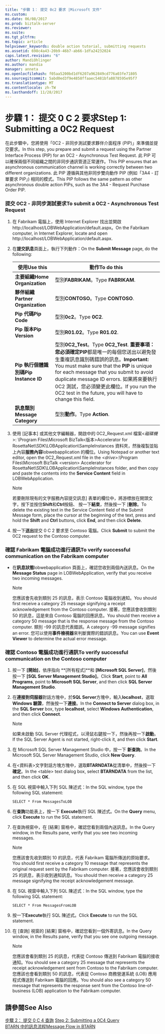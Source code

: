 ```yaml
---
title: "步驟 1： 提交 0c2 要求 |Microsoft 文件"
ms.custom: 
ms.date: 06/08/2017
ms.prod: biztalk-server
ms.reviewer: 
ms.suite: 
ms.tgt_pltfrm: 
ms.topic: article
helpviewer_keywords: double action tutorial, submitting requests
ms.assetid: 698c4a43-20b9-46b7-ab66-1dfa24232024
caps.latest.revision: "6"
author: MandiOhlinger
ms.author: mandia
manager: anneta
ms.openlocfilehash: f05aa5200bd1df6207a962849cd776a03fe71805
ms.sourcegitcommit: 5abd0ed3f9e4858ffaaec5481bfa8878595e95f7
ms.translationtype: MT
ms.contentlocale: zh-TW
ms.lasthandoff: 11/28/2017
---
```

# <a name="step-1-submitting-a-0c2-request"></a><span data-ttu-id="b406f-102">步驟 1： 提交 0 C 2 要求</span><span class="sxs-lookup"><span data-stu-id="b406f-102">Step 1: Submitting a 0C2 Request</span></span>
<span data-ttu-id="b406f-103">在此步驟中，您將使用「0C2 - 非同步測試要求夥伴介面程序 (PIP)」來準備並提交要求。</span><span class="sxs-lookup"><span data-stu-id="b406f-103">In this step, you prepare and submit a request using the Partner Interface Process (PIP) for an 0C2 - Asynchronous Test Request.</span></span> <span data-ttu-id="b406f-104">此 PIP 可以確保兩個不同組織之間的非同步通訊管道正常運作。</span><span class="sxs-lookup"><span data-stu-id="b406f-104">This PIP ensures that an asynchronous communication channel is working correctly between two different organizations.</span></span> <span data-ttu-id="b406f-105">此 PIP 遵循與其他非同步雙向動作 PIP (例如「3A4 - 訂單要求 PIP」) 相同的模式。</span><span class="sxs-lookup"><span data-stu-id="b406f-105">This PIP follows the same pattern as other asynchronous double action PIPs, such as the 3A4 - Request Purchase Order PIP.</span></span>  
  
### <a name="to-submit-a-0c2---asynchronous-test-request"></a><span data-ttu-id="b406f-106">提交 0C2 - 非同步測試要求</span><span class="sxs-lookup"><span data-stu-id="b406f-106">To submit a 0C2 - Asynchronous Test Request</span></span>  
  
1.  <span data-ttu-id="b406f-107">在 Fabrikam 電腦上，使用 Internet Explorer 找出並開啟 http://localhost/LOBWebApplication/default.aspx。</span><span class="sxs-lookup"><span data-stu-id="b406f-107">On the Fabrikam computer, in Internet Explorer, locate and open http://localhost/LOBWebApplication/default.aspx.</span></span>  
  
2.  <span data-ttu-id="b406f-108">在**提交訊息**頁面上，執行下列動作：</span><span class="sxs-lookup"><span data-stu-id="b406f-108">On the **Submit Message** page, do the following:</span></span>  
  
    |<span data-ttu-id="b406f-109">使用</span><span class="sxs-lookup"><span data-stu-id="b406f-109">Use this</span></span>|<span data-ttu-id="b406f-110">動作</span><span class="sxs-lookup"><span data-stu-id="b406f-110">To do this</span></span>|  
    |--------------|----------------|  
    |<span data-ttu-id="b406f-111">**主要組織**</span><span class="sxs-lookup"><span data-stu-id="b406f-111">**Home Organization**</span></span>|<span data-ttu-id="b406f-112">型別**FABRIKAM**。</span><span class="sxs-lookup"><span data-stu-id="b406f-112">Type **FABRIKAM**.</span></span>|  
    |<span data-ttu-id="b406f-113">**夥伴組織**</span><span class="sxs-lookup"><span data-stu-id="b406f-113">**Partner Organization**</span></span>|<span data-ttu-id="b406f-114">型別**CONTOSO**。</span><span class="sxs-lookup"><span data-stu-id="b406f-114">Type **CONTOSO**.</span></span>|  
    |<span data-ttu-id="b406f-115">**Pip 代碼**</span><span class="sxs-lookup"><span data-stu-id="b406f-115">**Pip Code**</span></span>|<span data-ttu-id="b406f-116">型別**0c2**。</span><span class="sxs-lookup"><span data-stu-id="b406f-116">Type **0C2**.</span></span>|  
    |<span data-ttu-id="b406f-117">**Pip 版本**</span><span class="sxs-lookup"><span data-stu-id="b406f-117">**Pip Version**</span></span>|<span data-ttu-id="b406f-118">型別**R01.02**。</span><span class="sxs-lookup"><span data-stu-id="b406f-118">Type **R01.02**.</span></span>|  
    |<span data-ttu-id="b406f-119">**Pip 執行個體識別碼**</span><span class="sxs-lookup"><span data-stu-id="b406f-119">**Pip Instance ID**</span></span>|<span data-ttu-id="b406f-120">型別**0C2_Test**。</span><span class="sxs-lookup"><span data-stu-id="b406f-120">Type **0C2_Test**.</span></span> <span data-ttu-id="b406f-121">**重要事項：**您必須確定**PIP**都是唯一的每個您送出以避免發生重複訊息識別碼錯誤的訊息。</span><span class="sxs-lookup"><span data-stu-id="b406f-121">**Important:**  You must make sure that the **PIP** is unique for each message that you submit to avoid duplicate message ID errors.</span></span> <span data-ttu-id="b406f-122">如果將來要執行 0C2 測試，您必須變更此欄位。</span><span class="sxs-lookup"><span data-stu-id="b406f-122">If you run the 0C2 test in the future, you will have to change this field.</span></span>|  
    |<span data-ttu-id="b406f-123">**訊息類別**</span><span class="sxs-lookup"><span data-stu-id="b406f-123">**Message Category**</span></span>|<span data-ttu-id="b406f-124">型別**動作**。</span><span class="sxs-lookup"><span data-stu-id="b406f-124">Type **Action**.</span></span>|  
  
3.  <span data-ttu-id="b406f-125">使用 [記事本] 或其他文字編輯器，開啟中的 0C2_Request.xml 檔案\<*磁碟機*\>: \Program Files\Microsoft BizTalk\<版本\>Accelerator for RosettaNet\SDK\LOBApplication\SampleInstances 資料夾，然後複製並貼上內容**服務內容**lobwebapplication 的欄位。</span><span class="sxs-lookup"><span data-stu-id="b406f-125">Using Notepad or another text editor, open the 0C2_Request.xml file in the \<*drive*\>:\Program Files\Microsoft BizTalk \<version\> Accelerator for RosettaNet\SDK\LOBApplication\SampleInstances folder, and then copy and paste the contents into the **Service Content** field in LOBWebApplication.</span></span>  
  
    > [!NOTE]
    >  <span data-ttu-id="b406f-126">若要刪除現有的文字服務內容提交訊息] 表單的欄位中，將游標放在開頭文字，按下並按住**Shift**和**Ctrl**按鈕、 按一下**結束**，然後按一下 [**刪除**。</span><span class="sxs-lookup"><span data-stu-id="b406f-126">To delete the existing text in the Service Content field of the Submit Message form, place the cursor at the beginning of the text, press and hold the **Shift** and **Ctrl** buttons, click **End**, and then click **Delete**.</span></span>  
  
4.  <span data-ttu-id="b406f-127">按一下**送出**提交 0 C 2 要求至 Contoso 電腦。</span><span class="sxs-lookup"><span data-stu-id="b406f-127">Click **Submit** to submit the 0C2 request to the Contoso computer.</span></span>  
  
### <a name="to-verify-successful-communication-on-the-fabrikam-computer"></a><span data-ttu-id="b406f-128">確認 Fabrikam 電腦成功進行通訊</span><span class="sxs-lookup"><span data-stu-id="b406f-128">To verify successful communication on the Fabrikam computer</span></span>  
  
-   <span data-ttu-id="b406f-129">在**訊息狀態**lobwebapplication 頁面上，確認您收到兩個內送訊息。</span><span class="sxs-lookup"><span data-stu-id="b406f-129">On the **Message Status** page in LOBWebApplication, verify that you receive two incoming messages.</span></span>  
  
    > [!NOTE]
    >  <span data-ttu-id="b406f-130">您應該會先收到類別 25 的訊息，表示 Contoso 電腦收到通知。</span><span class="sxs-lookup"><span data-stu-id="b406f-130">You should first receive a category 25 message signifying a receipt acknowledgement from the Contoso computer.</span></span> <span data-ttu-id="b406f-131">接著，您應該會收到類別 50 的訊息，這是來自 Contoso 電腦的回應訊息。</span><span class="sxs-lookup"><span data-stu-id="b406f-131">You should then receive a category 50 message that is the response message from the Contoso computer.</span></span> <span data-ttu-id="b406f-132">類別 -99 的訊息代表錯誤。</span><span class="sxs-lookup"><span data-stu-id="b406f-132">A category -99 message signifies an error.</span></span> <span data-ttu-id="b406f-133">您可以使用**事件檢視器**來判斷實際的錯誤訊息。</span><span class="sxs-lookup"><span data-stu-id="b406f-133">You can use **Event Viewer** to determine the actual error message.</span></span>  
  
### <a name="to-verify-successful-communication-on-the-contoso-computer"></a><span data-ttu-id="b406f-134">確認 Contoso 電腦成功進行通訊</span><span class="sxs-lookup"><span data-stu-id="b406f-134">To verify successful communication on the Contoso computer</span></span>  
  
1.  <span data-ttu-id="b406f-135">按一下 **[開始]**，依序指向 **[所有程式]**和 **[Microsoft SQL Server]**，然後按一下 **[SQL Server Management Studio]**。</span><span class="sxs-lookup"><span data-stu-id="b406f-135">Click **Start**, point to **All Programs**, point to **Microsoft SQL Server**, and then click **SQL Server Management Studio**.</span></span>  
  
2.  <span data-ttu-id="b406f-136">在**連接到伺服器**對話方塊中，於**SQL Server**方塊中，輸入**localhost**，選取**Windows 驗證**，然後按一下**連接**。</span><span class="sxs-lookup"><span data-stu-id="b406f-136">In the **Connect to Server** dialog box, in the **SQL Server** box, type **localhost**, select **Windows Authentication**, and then click **Connect**.</span></span>  
  
    > [!NOTE]
    >  <span data-ttu-id="b406f-137">如果未啟動 SQL Server 代理程式，以滑鼠右鍵按一下，然後再按一下**啟動**。</span><span class="sxs-lookup"><span data-stu-id="b406f-137">If the SQL Server Agent is not started, right-click it, and then click **Start**.</span></span>  
  
3.  <span data-ttu-id="b406f-138">在 Microsoft SQL Server Management Studio 中，按一下 **新查詢**。</span><span class="sxs-lookup"><span data-stu-id="b406f-138">In the Microsoft SQL Server Management Studio, click **New Query**.</span></span>  
  
4.  <span data-ttu-id="b406f-139">在\<資料表\>文字對話方塊方塊中，選取**BTARNDATA**從清單中，然後按一下**確定**。</span><span class="sxs-lookup"><span data-stu-id="b406f-139">In the \<table\> text dialog box, select **BTARNDATA** from the list, and then click **OK**.</span></span>  
  
5.  <span data-ttu-id="b406f-140">在 SQL 視窗中輸入下列 SQL 陳述式：</span><span class="sxs-lookup"><span data-stu-id="b406f-140">In the SQL window, type the following SQL statement:</span></span>  
  
    ```  
    SELECT * From MessagesToLOB  
    ```  
  
6.  <span data-ttu-id="b406f-141">在**查詢**功能表上，按一下  **Execute**執行 SQL 陳述式。</span><span class="sxs-lookup"><span data-stu-id="b406f-141">On the **Query** menu, click **Execute** to run the SQL statement.</span></span>  
  
7.  <span data-ttu-id="b406f-142">在查詢視窗中，在 [結果] 窗格中，確認您看到兩個內送訊息。</span><span class="sxs-lookup"><span data-stu-id="b406f-142">In the Query window, in the Results pane, verify that you see two incoming messages.</span></span>  
  
    > [!NOTE]
    >  <span data-ttu-id="b406f-143">您應該會先收到類別 10 的訊息，代表 Fabrikam 電腦所傳送的原始要求。</span><span class="sxs-lookup"><span data-stu-id="b406f-143">You should first receive a category 10 message that represents the original request sent by the Fabrikam computer.</span></span> <span data-ttu-id="b406f-144">接著，您應該會收到類別 25 的訊息，表示收到通知訊息。</span><span class="sxs-lookup"><span data-stu-id="b406f-144">You should then receive a category 25 message signifying the receipt acknowledgement message.</span></span>  
  
8.  <span data-ttu-id="b406f-145">在 SQL 視窗中輸入下列 SQL 陳述式：</span><span class="sxs-lookup"><span data-stu-id="b406f-145">In the SQL window, type the following SQL statement:</span></span>  
  
    ```  
    SELECT * From MessagesFromLOB  
    ```  
  
9. <span data-ttu-id="b406f-146">按一下**Execute**執行 SQL 陳述式。</span><span class="sxs-lookup"><span data-stu-id="b406f-146">Click **Execute** to run the SQL statement.</span></span>  
  
10. <span data-ttu-id="b406f-147">在 [查詢] 視窗的 [結果] 窗格中，確認您看到一個外寄訊息。</span><span class="sxs-lookup"><span data-stu-id="b406f-147">In the Query window, in the Results pane, verify that you see one outgoing message.</span></span>  
  
    > [!NOTE]
    >  <span data-ttu-id="b406f-148">您應該會看到類別 25 的訊息，代表從 Contoso 傳送到 Fabrikam 電腦的接收通知。</span><span class="sxs-lookup"><span data-stu-id="b406f-148">You should see a category 25 message that represents the receipt acknowledgement sent from Contoso to the Fabrikam computer.</span></span> <span data-ttu-id="b406f-149">您應該也會看到類別 50 的訊息，代表從 Contoso 商務營運系統 (LOB) 應用程式傳送到 Fabrikam 電腦的回應。</span><span class="sxs-lookup"><span data-stu-id="b406f-149">You should also see a category 50 message that represents the response sent from the Contoso line-of-business (LOB) application to the Fabrikam computer.</span></span>  
  
## <a name="see-also"></a><span data-ttu-id="b406f-150">請參閱</span><span class="sxs-lookup"><span data-stu-id="b406f-150">See Also</span></span>  
 <span data-ttu-id="b406f-151">[步驟 2： 提交 0 C 4 查詢](../../adapters-and-accelerators/accelerator-rosettanet/step-2-submitting-a-0c4-query.md) </span><span class="sxs-lookup"><span data-stu-id="b406f-151">[Step 2: Submitting a 0C4 Query](../../adapters-and-accelerators/accelerator-rosettanet/step-2-submitting-a-0c4-query.md) </span></span>  
 [<span data-ttu-id="b406f-152">BTARN 中的訊息流程</span><span class="sxs-lookup"><span data-stu-id="b406f-152">Message Flow in BTARN</span></span>](../../adapters-and-accelerators/accelerator-rosettanet/message-flow-in-btarn.md)